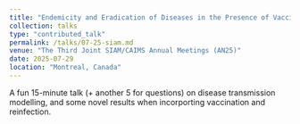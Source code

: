 ```yaml
---
title: "Endemicity and Eradication of Diseases in the Presence of Vaccination and Reinfection in a SEIRV Model"
collection: talks
type: "contributed_talk"
permalink: /talks/07-25-siam.md
venue: "The Third Joint SIAM/CAIMS Annual Meetings (AN25)"
date: 2025-07-29
location: "Montreal, Canada"
---
```


A fun 15-minute talk (+ another 5 for questions) on disease transmission modelling, and some novel results when incorporting vaccination and reinfection.
